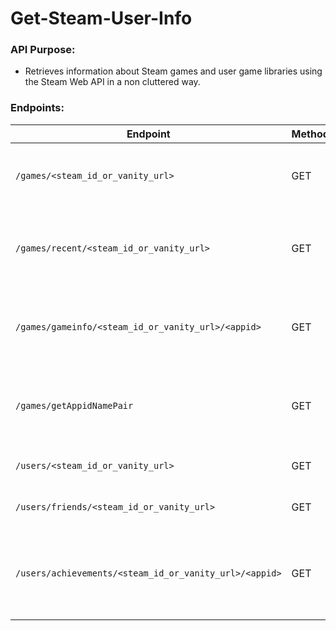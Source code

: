 # Get-Steam-User-Info
### API Purpose:

-   Retrieves information about Steam games and user game libraries using the Steam Web API in a non cluttered way.

### Endpoints:

| Endpoint | Method | Description |
|---|---|---|
| `/games/<steam_id_or_vanity_url>` | GET | Retrieves a list of games owned by a given Steam user. |
| `/games/recent/<steam_id_or_vanity_url>` | GET | Retrieves a list of recently played games for a Steam user. |
| `/games/gameinfo/<steam_id_or_vanity_url>/<appid>` | GET | Retrieves specific information about a game owned by a Steam user. |
| `/games/getAppidNamePair` | GET | Returns a dictionary mapping Steam app IDs to game names. |
| `/users/<steam_id_or_vanity_url>` | GET | Retrieves a steam data of the user. |
| `/users/friends/<steam_id_or_vanity_url>` | GET | Retrieves the friends list of the user. |
| `/users/achievements/<steam_id_or_vanity_url>/<appid>` | GET | Retrieves specific information about achievements for a given owned game. |
